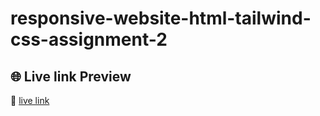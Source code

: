 # responsive-website-html-tailwind-css-assignment-2
## 🌐  Live link Preview  
🚀 [live link](https://belayethossain7.github.io/responsive-website-html-tailwind-css-assignment-2/)
